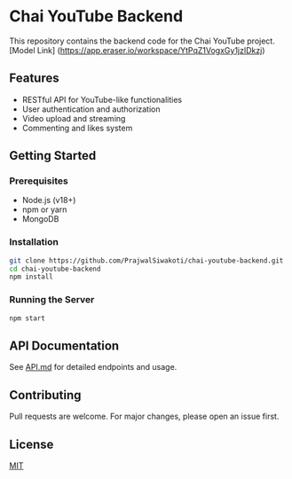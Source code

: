 # Chai YouTube Backend

This repository contains the backend code for the Chai YouTube project.
[Model Link] (https://app.eraser.io/workspace/YtPqZ1VogxGy1jzIDkzj)

## Features

- RESTful API for YouTube-like functionalities
- User authentication and authorization
- Video upload and streaming
- Commenting and likes system

## Getting Started

### Prerequisites

- Node.js (v18+)
- npm or yarn
- MongoDB

### Installation

```bash
git clone https://github.com/PrajwalSiwakoti/chai-youtube-backend.git
cd chai-youtube-backend
npm install
```

### Running the Server

```bash
npm start
```

## API Documentation

See [API.md](API.md) for detailed endpoints and usage.

## Contributing

Pull requests are welcome. For major changes, please open an issue first.

## License

[MIT](LICENSE)
